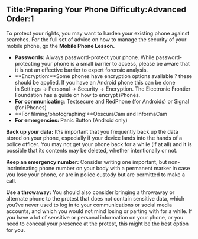 Title:Preparing Your Phone
Difficulty:Advanced
Order:1
---
To protect your rights, you may want to harden your existing phone against searches. For the full set of advice on how to manage the security of your mobile phone, go the **Mobile Phone Lesson.**

*   **Passwords:** Always password-protect your phone. While password-protecting your phone is a small barrier to access, please be aware that it is not an effective barrier to expert forensic analysis.
*   **Encryption:**Some phones have encryption options available ? these should be applied. If you have an Android phone this can be done in Settings -> Personal -> Security -> Encryption. The Electronic Frontier Foundation has a guide on how to encrypt iPhones.
*   **For communicating**: Textsecure and RedPhone (for Androids) or Signal (for iPhones)
*   **For filming/photographing:**ObscuraCam and InformaCam
*   **For emergencies:** Panic Button (Android only)

**Back up your data:** It?s important that you frequently back up the data stored on your phone, especially if your device lands into the hands of a police officer. You may not get your phone back for a while (if at all) and it is possible that its contents may be deleted, whether intentionally or not.

**Keep an emergency number:** Consider writing one important, but non-incriminating phone number on your body with a permanent marker in case you lose your phone, or are in police custody but are permitted to make a call.

**Use a throwaway:** You should also consider bringing a throwaway or alternate phone to the protest that does not contain sensitive data, which you?ve never used to log in to your communications or social media accounts, and which you would not mind losing or parting with for a while. If you have a lot of sensitive or personal information on your phone, or you need to conceal your presence at the protest, this might be the best option for you.

